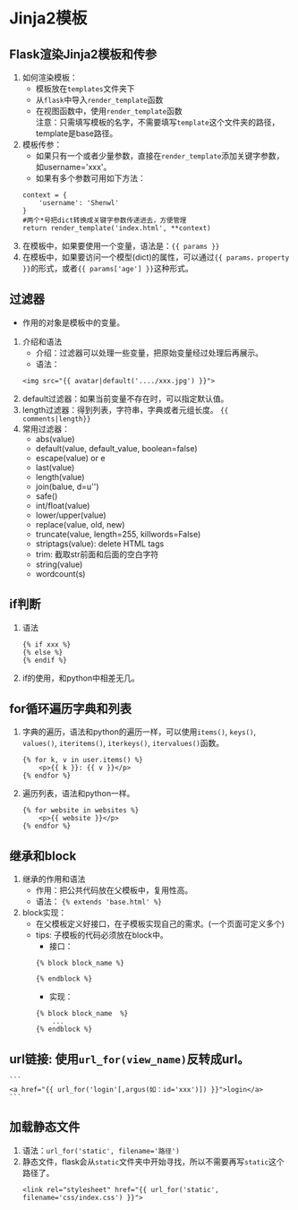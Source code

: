 # Jinja2模板

## Flask渲染Jinja2模板和传参
1. 如何渲染模板：
	* 模板放在`templates`文件夹下
	* 从`flask`中导入`render_template`函数
	* 在视图函数中，使用`render_template`函数  
	注意：只需填写模板的名字，不需要填写`template`这个文件夹的路径，template是base路径。
2. 模板传参：
	* 如果只有一个或者少量参数，直接在`render_template`添加关键字参数，如username='xxx'。
	* 如果有多个参数可用如下方法：
	```
	context = {
        'username': 'Shenwl'
    }
    #两个*号把dict转换成关键字参数传递进去，方便管理
    return render_template('index.html', **context)
    ```
3. 在模板中，如果要使用一个变量，语法是：`{{ params }}`
4. 在模板中，如果要访问一个模型(dict)的属性，可以通过`{{ params，property }}`的形式，或者`{{ params['age'] }}`这种形式。

## 过滤器
- 作用的对象是模板中的变量。
1. 介绍和语法
	* 介绍：过滤器可以处理一些变量，把原始变量经过处理后再展示。
	* 语法：
	```
	<img src="{{ avatar|default('..../xxx.jpg') }}">
	```
2. default过滤器：如果当前变量不存在时，可以指定默认值。
3. length过滤器：得到列表，字符串，字典或者元组长度。
	```{{ comments|length}}```
4. 常用过滤器：  
	- abs(value)
	- default(value, default_value, boolean=false)
	- escape(value) or e
	- last(value)
	- length(value)
	- join(balue, d=u'')
	- safe()
	- int/float(value)
	- lower/upper(value)
	- replace(value, old, new)
	- truncate(value, length=255, killwords=False)
	- striptags(value): delete HTML tags
	- trim: 截取str前面和后面的空白字符
	- string(value)
	- wordcount(s)


## if判断
1. 语法
	```
	{% if xxx %}
	{% else %}
	{% endif %}
	```
2. if的使用，和python中相差无几。

## for循环遍历字典和列表
1. 字典的遍历，语法和python的遍历一样，可以使用`items()`, `keys()`, `values()`, `iteritems()`, `iterkeys()`, `itervalues()`函数。
	```
	{% for k, v in user.items() %}
		<p>{{ k }}: {{ v }}</p>
	{% endfor %}
	```

2. 遍历列表，语法和python一样。
	```
	{% for website in websites %}
		<p>{{ website }}</p>
	{% endfor %}
	```

## 继承和block
1. 继承的作用和语法
	* 作用：把公共代码放在父模板中，复用性高。
	* 语法：
	```{% extends 'base.html' %}```
2. block实现：
	- 在父模板定义好接口，在子模板实现自己的需求。(一个页面可定义多个)
	- tips: 子模板的代码必须放在block中。  
		* 接口：
		```
		{% block block_name %}

		{% endblock %}
		```
		* 实现：
		```
		{% block block_name  %}
			...
		{% endblock %}
		```

## url链接: 使用`url_for(view_name)`反转成url。
	```
	<a href="{{ url_for('login'[,argus(如：id='xxx')]) }}">login</a>
	```

## 加载静态文件
1. 语法：`url_for('static', filename='路径')`
2. 静态文件，flask会从`static`文件夹中开始寻找，所以不需要再写`static`这个路径了。
	```
	<link rel="stylesheet" href="{{ url_for('static', filename='css/index.css') }}">
	```



















